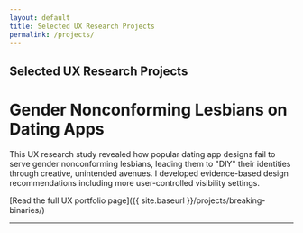 ```yaml
---
layout: default
title: Selected UX Research Projects
permalink: /projects/
---
```


## Selected UX Research Projects

# Gender Nonconforming Lesbians on Dating Apps

This UX research study revealed how popular dating app designs fail to serve gender nonconforming lesbians, leading them to "DIY" their identities through creative, unintended avenues. I developed evidence-based design recommendations including more user-controlled visibility settings. 

[Read the full UX portfolio page]({{ site.baseurl }}/projects/breaking-binaries/) 


---

